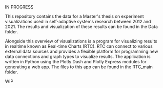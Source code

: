 IN PROGRESS

This repository contains the data for a Master's thesis on experiment visualizations used in self-adaptive systems research between 2012 and 2021. The results and visualization of these results can be found in the Data folder.

Alongside this overview of visualizations is a program for visualizing results in realtime known as Real-time Charts (RTC). RTC can connect to various external data sources and provides a flexible platform for programming new data connections and graph types to visualize results. The application is written in Python using the Plotly Dash and Plotly Express modules for generating a web app. The files to this app can be found in the RTC_main folder.

WIP
